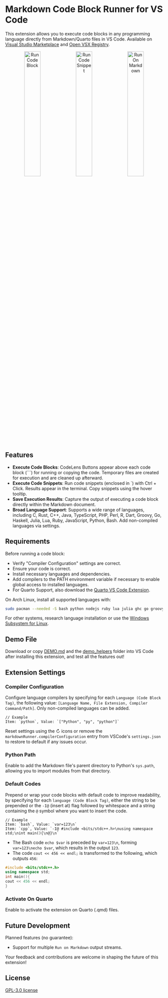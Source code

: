 # Markdown Code Block Runner for VS Code

This extension allows you to execute code blocks in any programming language directly from Markdown/Quarto files in VS Code. Available on [Visual Studio Marketplace](https://marketplace.visualstudio.com/items?itemName=renathossain.markdown-runner) and [Open VSX Registry](https://open-vsx.org/extension/renathossain/markdown-runner).

<p align="center">
  <img src="https://github.com/renathossain/vscode-markdown-runner/raw/master/assets/RunCodeBlock.gif" alt="Run Code Block" width="32%">
  <img src="https://github.com/renathossain/vscode-markdown-runner/raw/master/assets/RunCodeSnippet.gif" alt="Run Code Snippet" width="32%">
  <img src="https://github.com/renathossain/vscode-markdown-runner/raw/master/assets/RunOnMarkdown.gif" alt="Run On Markdown" width="32%">
</p>

## Features

- **Execute Code Blocks**: CodeLens Buttons appear above each code block (```) for running or copying the code. Temporary files are created for execution and are cleaned up afterward.
- **Execute Code Snippets**: Run code snippets (enclosed in `) with Ctrl + Click. Results appear in the terminal. Copy snippets using the hover tooltip.
- **Save Execution Results**: Capture the output of executing a code block directly within the Markdown document.
- **Broad Language Support**: Supports a wide range of languages, including C, Rust, C++, Java, TypeScript, PHP, Perl, R, Dart, Groovy, Go, Haskell, Julia, Lua, Ruby, JavaScript, Python, Bash. Add non-compiled languages via settings.

## Requirements

Before running a code block:

- Verify "Compiler Configuration" settings are correct.
- Ensure your code is correct.
- Install necessary languages and dependencies.
- Add compilers to the PATH environment variable if necessary to enable global access to installed languages.
- For Quarto Support, also download the [Quarto VS Code Extension](https://marketplace.visualstudio.com/items?itemName=quarto.quarto).

On Arch Linux, install all supported languages with:

```bash
sudo pacman --needed -S bash python nodejs ruby lua julia ghc go groovy dart r perl php typescript gcc rustup jdk-openjdk
```

For other systems, research language installation or use the [Windows Subsystem for Linux](https://learn.microsoft.com/en-us/windows/wsl/install).

## Demo File

Download or copy [DEMO.md](DEMO.md) and the [demo_helpers](demo_helpers) folder into VS Code after installing this extension, and test all the features out!

## Extension Settings

### Compiler Configuration

Configure language compilers by specifying for each `Language (Code Block Tag)`, the following value: `[Language Name, File Extension, Compiler Command/Path]`. Only non-compiled languages can be added.

```plaintext
// Example
Item: `python`, Value: `["Python", "py", "python"]`
```

Reset settings using the ↻ icons or remove the `markdownRunner.compilerConfiguration` entry from VSCode's `settings.json` to restore to default if any issues occur.

### Python Path

Enable to add the Markdown file's parent directory to Python's `sys.path`, allowing you to import modules from that directory.

### Default Codes

Prepend or wrap your code blocks with default code to improve readability, by specifying for each `language (Code Block Tag)`, either the string to be prepended or the `-I@` (insert at) flag followed by whitespace and a string containing the `@` symbol where you want to insert the code.

```plaintext
// Example
Item: `bash`, Value: `var=123\n`
Item: `cpp`, Value: `-I@ #include <bits/stdc++.h>\nusing namespace std;\nint main(){\n@}\n`
```

- The Bash code `echo $var` is preceded by `var=123\n`, forming `var=123\necho $var`, which results in the output `123`.
- The code `cout << 456 << endl;` is transformed to the following, which outputs `456`:

```cpp
#include <bits/stdc++.h>
using namespace std;
int main(){
cout << 456 << endl;
}
```

### Activate On Quarto

Enable to activate the extension on Quarto (.qmd) files.

## Future Development

Planned features (no guarantee):

- Support for multiple `Run on Markdown` output streams.

Your feedback and contributions are welcome in shaping the future of this extension!

## License

[GPL-3.0 license](LICENSE)
